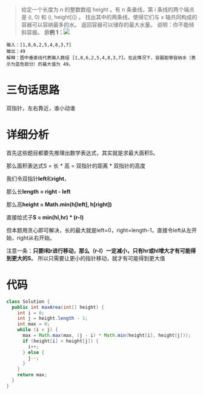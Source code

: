 > 给定一个长度为 n 的整数数组 height 。有 n 条垂线，第 i 条线的两个端点是 (i, 0) 和 (i, height[i]) 。
> 找出其中的两条线，使得它们与 x 轴共同构成的容器可以容纳最多的水。
> 返回容器可以储存的最大水量。
> 说明：你不能倾斜容器。
> **示例 1：**![](https://cdn.nlark.com/yuque/0/2024/jpeg/22367711/1718334127655-538c94b6-7afa-4187-9b70-34fd167f07ed.jpeg#averageHue=%234a4b49&clientId=u73104e7c-a405-4&from=paste&id=uad6bbf75&originHeight=383&originWidth=801&originalType=url&ratio=2&rotation=0&showTitle=false&status=done&style=none&taskId=u80d0b16a-0be2-4b53-93e9-b4f1936ae9f&title=)

```
输入：[1,8,6,2,5,4,8,3,7]
输出：49 
解释：图中垂直线代表输入数组 [1,8,6,2,5,4,8,3,7]。在此情况下，容器能够容纳水（表示为蓝色部分）的最大值为 49。
```
# 三句话思路
双指针，左右靠近，谁小动谁
# 详细分析
首先这些题目都要先推理出数学表达式，其实就是求最大面积S。

那么面积表达式S = 长 * 高 = 双指针的距离 * 双指针的高度

我们令双指针**left**和**right**，

那么长**length = right - left**

那么高**height = Math.min(h[left], h[right])**

直接给式子**S = min(hl,hr) * (r-l)**

但本题用贪心即可解决，长的最大就是left=0，right=length-1，直接令left从左开始，right从右开始。

注意一条：**只要l和r进行移动，那么（r-l）一定减小，只有hr或hl增大才有可能得到更大的S**。
所以只需要让更小的指针移动，就才有可能得到更大值
# 代码
```java
class Solution {
  public int maxArea(int[] height) {
    int i = 0;
    int j = height.length - 1;
    int max = 0;
    while (i < j) {
      max = Math.max(max, (j - i) * Math.min(height[i], height[j]));
      if (height[i] < height[j]) {
        i++;
      } else {
        j--;
      }
    }
    return max;
  }
}
```